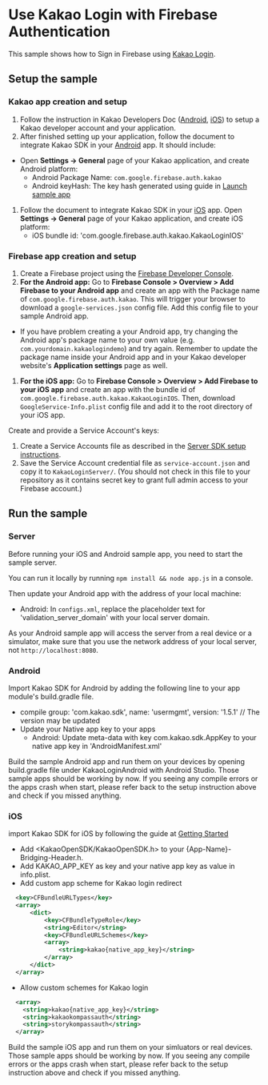 # Use Kakao Login with Firebase Authentication

This sample shows how to Sign in Firebase using [Kakao Login](https://developers.kakao.com/docs).

## Setup the sample

### Kakao app creation and setup

 1. Follow the instruction in Kakao Developers Doc ([Android](https://developers.kakao.com/docs/android#getting-started-create-app), [iOS](https://developers.kakao.com/docs/ios#앱-생성)) to setup a Kakao developer account and your application.
 1. After finished setting up your application, follow the document to integrate Kakao SDK in your [Android](https://developers.kakao.com/docs/android) app. It should include:
  * Open **Settings -> General** page of your Kakao application, and create Android platform:
    * Android Package Name: `com.google.firebase.auth.kakao`
    * Android keyHash: The key hash generated using guide in [Launch sample app](https://developers.kakao.com/docs/android#getting-started-launch-sample-app)
 1. Follow the document to integrate Kakao SDK in your [iOS](https://developers.kakao.com/docs/android) app. Open **Settings -> General** page of your Kakao application, and create iOS platform:
    * iOS bundle id: 'com.google.firebase.auth.kakao.KakaoLoginIOS'

### Firebase app creation and setup

 1. Create a Firebase project using the [Firebase Developer Console](https://console.firebase.google.com).
 1. **For the Android app:** Go to **Firebase Console > Overview > Add Firebase to your Android app** and create an app with the Package name of `com.google.firebase.auth.kakao`. This will trigger your browser to download a `google-services.json` config file. Add this config file to your sample Android app.
  * If you have problem creating a your Android app, try changing the Android app's package name to your own value (e.g. `com.yourdomain.kakaologindemo`) and try again. Remember to update the package name inside your Android app and in your Kakao developer website's **Application settings** page as well.
1. **For the iOS app:** Go to **Firebase Console > Overview > Add Firebase to your iOS app** and create an app with the bundle id of `com.google.firebase.auth.kakao.KakaoLoginIOS`. Then, download `GoogleService-Info.plist` config file and add it to the root directory of your iOS app.

Create and provide a Service Account's keys:
 1. Create a Service Accounts file as described in the [Server SDK setup instructions](https://firebase.google.com/docs/server/setup#add_firebase_to_your_app).
 1. Save the Service Account credential file as `service-account.json` and copy it to `KakaoLoginServer/`.
 (You should not check in this file to your repository as it contains secret key to grant full admin access to your Firebase account.)

## Run the sample

### Server

Before running your iOS and Android sample app, you need to start the sample server.

You can run it locally by running `npm install && node app.js` in a console.

Then update your Android app with the address of your local machine:
 * Android: In `configs.xml`, replace the placeholder text for 'validation_server_domain' with your local server domain.

As your Android sample app will access the server from a real device or a simulator, make sure that you use the network address of your local server, not `http://localhost:8080`.

### Android
Import Kakao SDK for Android by adding the following line to your app module's build.gradle file.
  *  compile group: 'com.kakao.sdk', name: 'usermgmt', version: '1.5.1' // The version may be updated
* Update your Native app key to your apps
  * Android: Update meta-data with key com.kakao.sdk.AppKey to your native app key in 'AndroidManifest.xml'

Build the sample Android app and run them on your devices by opening build.gradle file under KakaoLoginAndroid with Android Studio. Those sample apps should be working by now. If you seeing any compile errors or the apps crash when start, please refer back to the setup instruction above and check if you missed anything.

### iOS
import Kakao SDK for iOS by following the guide at [Getting Started](https://developers.kakao.com/docs/ios/getting-started)
  * Add <KakaoOpenSDK/KakaoOpenSDK.h> to your {App-Name}-Bridging-Header.h.
  * Add KAKAO_APP_KEY as key and your native app key as value in info.plist.
  * Add custom app scheme for Kakao login redirect

  ```xml
    <key>CFBundleURLTypes</key>
  	<array>
  		<dict>
  			<key>CFBundleTypeRole</key>
  			<string>Editor</string>
  			<key>CFBundleURLSchemes</key>
  			<array>
  				<string>kakao{native_app_key}</string>
  			</array>
  		</dict>
  	</array>
  ```
 * Allow custom schemes for Kakao login
  ```xml
    <array>
      <string>kakao{native_app_key}</string>
      <string>kakaokompassauth</string>
      <string>storykompassauth</string>
    </array>
  ```

  Build the sample iOS app and run them on your simluators or real devices. Those sample apps should be working by now. If you seeing any compile errors or the apps crash when start, please refer back to the setup instruction above and check if you missed anything.
